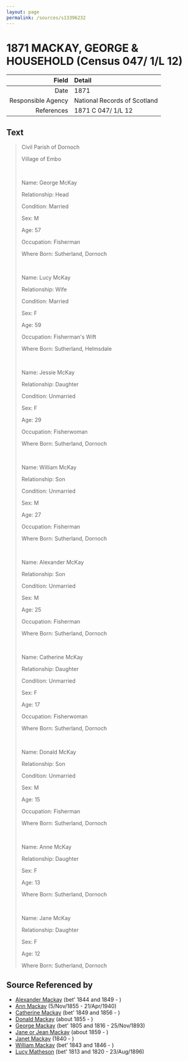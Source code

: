 ```yaml
---
layout: page
permalink: /sources/s13396232
---
```


# 1871 MACKAY, GEORGE & HOUSEHOLD (Census 047/ 1/L 12)

Field | Detail
---:|:---
Date | 1871
Responsible Agency | National Records of Scotland
References | 1871 C 047/ 1/L 12

## Text

> Civil Parish of Dornoch
>
> Village of Embo
>
> <br/>
>
> Name: George McKay
>
> Relationship: Head
>
> Condition: Married
>
> Sex: M
>
> Age: 57
>
> Occupation: Fisherman
>
> Where Born: Sutherland, Dornoch
>
> <br/>
>
> Name: Lucy McKay
>
> Relationship: Wife
>
> Condition: Married
>
> Sex: F
>
> Age: 59
>
> Occupation: Fisherman's Wift
>
> Where Born: Sutherland, Helmsdale
>
> <br/>
>
> Name: Jessie McKay
>
> Relationship: Daughter
>
> Condition: Unmarried
>
> Sex: F
>
> Age: 29
>
> Occupation: Fisherwoman
>
> Where Born: Sutherland, Dornoch
>
> <br/>
>
> Name: William McKay
>
> Relationship: Son
>
> Condition: Unmarried
>
> Sex: M
>
> Age: 27
>
> Occupation: Fisherman
>
> Where Born: Sutherland, Dornoch
>
> <br/>
>
> Name: Alexander McKay
>
> Relationship: Son
>
> Condition: Unmarried
>
> Sex: M
>
> Age: 25
>
> Occupation: Fisherman
>
> Where Born: Sutherland, Dornoch
>
> <br/>
>
> Name: Catherine McKay
>
> Relationship: Daughter
>
> Condition: Unmarried
>
> Sex: F
>
> Age: 17
>
> Occupation: Fisherwoman
>
> Where Born: Sutherland, Dornoch
>
> <br/>
>
> Name: Donald McKay
>
> Relationship: Son
>
> Condition: Unmarried
>
> Sex: M
>
> Age: 15
>
> Occupation: Fisherman
>
> Where Born: Sutherland, Dornoch
>
> <br/>
>
> Name: Anne McKay
>
> Relationship: Daughter
>
> Sex: F
>
> Age: 13
>
> Where Born: Sutherland, Dornoch
>
> <br/>
>
> Name: Jane McKay
>
> Relationship: Daughter
>
> Sex: F
>
> Age: 12
>
> Where Born: Sutherland, Dornoch
>

## Source Referenced by

* [Alexander Mackay](../people/@2381836@-alexander-mackay-b1844~1849-d.md) (bet' 1844 and 1849 - )
* [Ann Mackay](../people/@74868546@-ann-mackay-b1855-11-5-d1940-4-21.md) (5/Nov/1855 - 21/Apr/1940)
* [Catherine Mackay](../people/@26872816@-catherine-mackay-b1849~1856-d.md) (bet' 1849 and 1856 - )
* [Donald Mackay](../people/@32633938@-donald-mackay-b1855-d.md) (about 1855 - )
* [George Mackay](../people/@33764614@-george-mackay-b1805~1816-d1893-11-25.md) (bet' 1805 and 1816 - 25/Nov/1893)
* [Jane or Jean Mackay](../people/@4172390@-jane-or-jean-mackay-b1859-d.md) (about 1859 - )
* [Janet Mackay](../people/@42213240@-janet-mackay-b1840-d.md) (1840 - )
* [William Mackay](../people/@99871003@-william-mackay-b1843~1846-d.md) (bet' 1843 and 1846 - )
* [Lucy Matheson](../people/@67811996@-lucy-matheson-b1813~1820-d1896-8-23.md) (bet' 1813 and 1820 - 23/Aug/1896)
